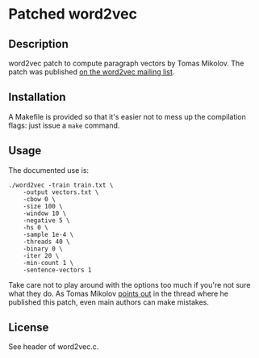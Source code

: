 # Patched word2vec

## Description

word2vec patch to compute paragraph vectors by Tomas Mikolov. The
patch was published [on the word2vec mailing list][patch].

[patch]: https://groups.google.com/forum/#!msg/word2vec-toolkit/Q49FIrNOQRo/J6KG8mUj45sJ

## Installation

A Makefile is provided so that it's easier not to mess up the
compilation flags: just issue a `make` command.

## Usage

The documented use is:

    ./word2vec -train train.txt \
        -output vectors.txt \
        -cbow 0 \
        -size 100 \
        -window 10 \
        -negative 5 \
        -hs 0 \
        -sample 1e-4 \
        -threads 40 \
        -binary 0 \
        -iter 20 \
        -min-count 1 \
        -sentence-vectors 1

Take care not to play around with the options too much if you're not
sure what they do. As Tomas Mikolov [points out][remark] in the thread
where he published this patch, even main authors can make mistakes.

[remark]: https://groups.google.com/d/msg/word2vec-toolkit/Q49FIrNOQRo/kH1Ch0sWJwMJ

## License

See header of word2vec.c.
